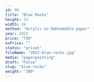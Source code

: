 ```yaml
---
id: 99
title: "Blue Rocks"
height: 32
width: 24
method: "Acrylic on Hahnemühle paper"
year: 2023
price: "750"
exPrice: ""
status: "privat"
fileName: "2023-blue-rocks.jpg"
medie: "paperpainting"
draft: "False"
slug: "blue-rocks"
weight: "300"
---
```

